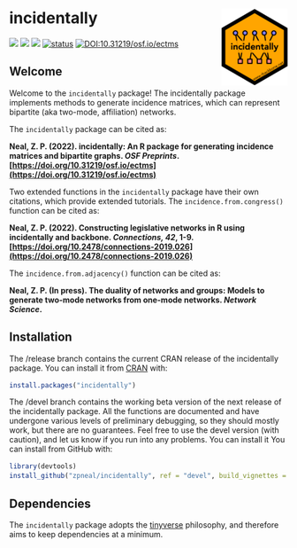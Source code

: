 # incidentally <img src='man/figures/logo.png' align="right" height="139" />

<!-- badges: start -->

[![](https://www.r-pkg.org/badges/version/incidentally?color=orange)](https://cran.r-project.org/package=incidentally)
[![](http://cranlogs.r-pkg.org/badges/grand-total/incidentally?color=blue)](https://cran.r-project.org/package=incidentally)
[![](http://cranlogs.r-pkg.org/badges/last-month/incidentally?color=green)](https://cran.r-project.org/package=incidentally)
[![status](https://tinyverse.netlify.com/badge/incidentally)](https://CRAN.R-project.org/package=incidentally)
[![DOI:10.31219/osf.io/ectms](http://img.shields.io/badge/DOI-10.31219/osf.io/ectms-B31B1B.svg)](https://doi.org/10.31219/osf.io/ectms)
<!-- badges: end -->

## Welcome
Welcome to the `incidentally` package\! The incidentally package implements methods to generate incidence matrices, which can represent bipartite (aka two-mode, affiliation) networks.

The `incidentally` package can be cited as:

**Neal, Z. P. (2022). incidentally: An R package for generating incidence matrices and bipartite graphs. *OSF Preprints*. [https://doi.org/10.31219/osf.io/ectms](https://doi.org/10.31219/osf.io/ectms)**

Two extended functions in the `incidentally` package have their own citations, which provide extended tutorials. The `incidence.from.congress()` function can be cited as:

**Neal, Z. P. (2022). Constructing legislative networks in R using incidentally and backbone. *Connections, 42*, 1-9. [https://doi.org/10.2478/connections-2019.026](https://doi.org/10.2478/connections-2019.026)**

The `incidence.from.adjacency()` function can be cited as:

**Neal, Z. P. (In press). The duality of networks and groups: Models to generate two-mode networks from one-mode networks. *Network Science*.**

## Installation
The /release branch contains the current CRAN release of the incidentally package. You can install it from [CRAN](https://CRAN.R-project.org) with:
``` r
install.packages("incidentally")
```

The /devel branch contains the working beta version of the next release of the incidentally package. All the functions are documented and have undergone various levels of preliminary debugging, so they should mostly work, but there are no guarantees. Feel free to use the devel version (with caution), and let us know if you run into any problems. You can install it You can install from GitHub with:
``` r
library(devtools)
install_github("zpneal/incidentally", ref = "devel", build_vignettes = TRUE)
```

## Dependencies
The `incidentally` package adopts the [tinyverse](https://www.tinyverse.org/) philosophy, and therefore aims to keep dependencies at a minimum.
